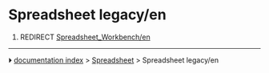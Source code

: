 # Spreadsheet legacy/en
1.  REDIRECT [Spreadsheet_Workbench/en](Spreadsheet_Workbench/en.md)



---
⏵ [documentation index](../README.md) > [Spreadsheet](Spreadsheet_Workbench.md) > Spreadsheet legacy/en
